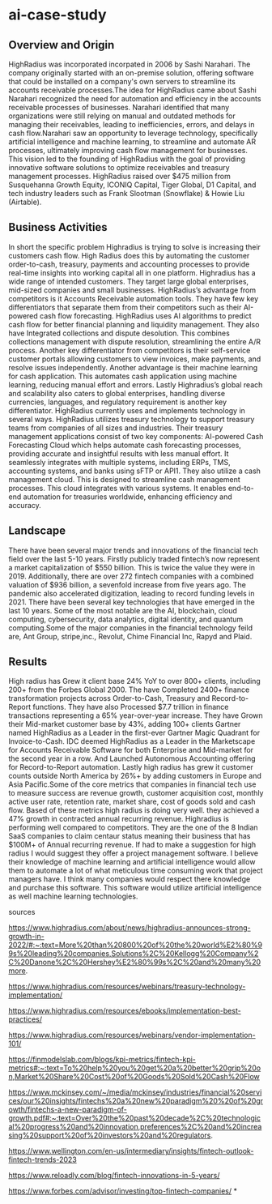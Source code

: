 # ai-case-study

## Overview and Origin

HighRadius was incorporated incorpated in 2006 by Sashi Narahari. The company originally started with an on-premise solution, offering software that could be installed on a company's own servers to streamline its accounts receivable processes.The idea for HighRadius came about Sashi Narahari recognized the need for automation and efficiency in the accounts receivable processes of businesses. Narahari identified that many organizations were still relying on manual and outdated methods for managing their receivables, leading to inefficiencies, errors, and delays in cash flow.Narahari saw an opportunity to leverage technology, specifically artificial intelligence and machine learning, to streamline and automate AR processes, ultimately improving cash flow management for businesses. This vision led to the founding of HighRadius with the goal of providing innovative software solutions to optimize receivables and treasury management processes. HighRadius raised over $475 million from Susquehanna Growth Equity, ICONIQ Capital, Tiger Global, D1 Capital, and tech industry leaders such as Frank Slootman (Snowflake) & Howie Liu (Airtable).

## Business Activities

In short the specific problem Highradius is trying to solve is increasing their customers cash flow. High Radius does this by automating the customer order-to-cash, treasury, payments and accounting processes to provide real-time insights into working capital all in one platform. Highradius has a wide range of intended customers. They target large global enterprises, mid-sized companies and small businesses. HighRadius’s advantage from competitors is it Accounts Receivable automation tools. They have few key differentiators that separate them from their competitors such as their AI-powered cash flow forecasting. HighRadius uses AI algorithms to predict cash flow for better financial planning and liquidity management. They also have Integrated collections and dispute desolution. This combines collections management with dispute resolution, streamlining the entire A/R process. Another key differentiator from competitors is their self-service customer portals allowing customers to view invoices, make payments, and resolve issues independently. Another advantage is their machine learning for cash application. This automates cash application using machine learning, reducing manual effort and errors. Lastly Highradius’s global reach and scalability also caters to global enterprises, handling diverse currencies, languages, and regulatory requirement is another key differentiator. HighRadius currently uses and implements technology in several ways. HighRadius utilizes treasury technology to support treasury teams from companies of all sizes and industries. Their treasury management applications consist of two key components: AI-powered Cash Forecasting Cloud which helps automate cash forecasting processes, providing accurate and insightful results with less manual effort. It seamlessly integrates with multiple systems, including ERPs, TMS, accounting systems, and banks using sFTP or API1. They also utilize a cash management cloud. This is designed to streamline cash management processes. This cloud integrates with various systems. It enables end-to-end automation for treasuries worldwide, enhancing efficiency and accuracy. 

## Landscape
There have been several major trends and innovations of the financial tech field over the last 5-10 years. Firstly publicly traded fintech’s now represent a market capitalization of $550 billion. This is twice the value they were in 2019. Additionally, there are over 272 fintech companies with a combined valuation of $936 billion, a sevenfold increase from five years ago. The pandemic also accelerated digitization, leading to record funding levels in 2021. There have been several key technologies that have emerged in the last 10 years. Some of the most notable are the AI, blockchain, cloud computing, cybersecurity, data analytics, digital identity, and quantum computing.Some of the major companies in the financial technology feild are, Ant Group, stripe,inc., Revolut, Chime Financial Inc, Rapyd and Plaid.

## Results

High radius has Grew it client base 24% YoY to over 800+ clients, including 200+ from the Forbes Global 2000. The have Completed 2400+ finance transformation projects across Order-to-Cash, Treasury and Record-to-Report functions. They have also Processed $7.7 trillion in finance transactions representing a 65% year-over-year increase. They have Grown their Mid-market customer base by 43%, adding 100+ clients Gartner named HighRadius as a Leader in the first-ever Gartner Magic Quadrant for Invoice-to-Cash. IDC deemed HighRadius as a Leader in the Marketscape for Accounts Receivable Software for both Enterprise and Mid-market for the second year in a row. And Launched Autonomous Accounting offering for Record-to-Report automation. Lastly high radius has grew it customer counts outside North America by 26%+ by adding customers in Europe and Asia Pacific.Some of the core metrics that companies in financial tech use to measure success are revenue growth, customer acquisition cost, monthly active user rate, retention rate, market share, cost of goods sold and cash flow. Based of these metrics high radius is doing very well. they achieved a 47% growth in contracted annual recurring revenue. Highradius is performing well compared to competitors. They are the one of the 8 Indian SaaS companies to claim centaur status meaning their business that has $100M+ of Annual recurring revenue. If had to make a suggestion for high radius I would suggest they offer a project management software. I believe their knowledge of machine learning and artificial intelligence would allow them to automate a lot of what meticulous time consuming work that project managers have. I think many companies would respect there knowledge and purchase this software. This software would utilize artificial intelligence as well machine learning technologies.

sources 

https://www.highradius.com/about/news/highradius-announces-strong-growth-in-2022/#:~:text=More%20than%20800%20of%20the%20world%E2%80%99s%20leading%20companies,Solutions%2C%20Kellogg%20Company%2C%20Danone%2C%20Hershey%E2%80%99s%2C%20and%20many%20more.

https://www.highradius.com/resources/webinars/treasury-technology-implementation/

https://www.highradius.com/resources/ebooks/implementation-best-practices/

https://www.highradius.com/resources/webinars/vendor-implementation-101/

https://finmodelslab.com/blogs/kpi-metrics/fintech-kpi-metrics#:~:text=To%20help%20you%20get%20a%20better%20grip%20on,Market%20Share%20Cost%20of%20Goods%20Sold%20Cash%20Flow

https://www.mckinsey.com/~/media/mckinsey/industries/financial%20services/our%20insights/fintechs%20a%20new%20paradigm%20%20of%20growth/fintechs-a-new-paradigm-of-growth.pdf#:~:text=Over%20the%20past%20decade%2C%20technological%20progress%20and%20innovation,preferences%2C%20and%20increasing%20support%20of%20investors%20and%20regulators.

https://www.wellington.com/en-us/intermediary/insights/fintech-outlook-fintech-trends-2023

https://www.reloadly.com/blog/fintech-innovations-in-5-years/

https://www.forbes.com/advisor/investing/top-fintech-companies/
* 
